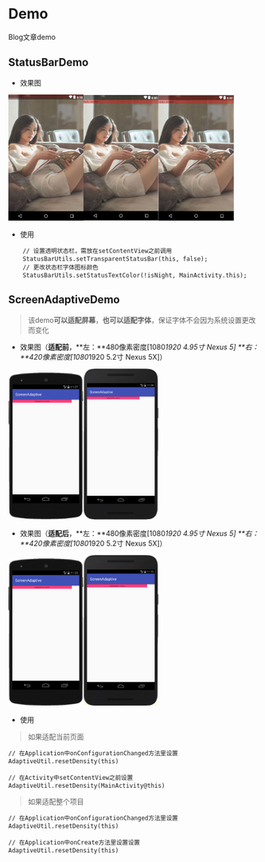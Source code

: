 # Demo
Blog文章demo

## StatusBarDemo

- 效果图

<img src="screenshot/statusbar1.png" width="30%" /><img src="screenshot/statusbar2.png" width="30%" /><img src="screenshot/statusbar3.png" width="30%" />

- 使用

```    
    // 设置透明状态栏，需放在setContentView之前调用
    StatusBarUtils.setTransparentStatusBar(this, false);
    // 更改状态栏字体图标颜色
    StatusBarUtils.setStatusTextColor(!isNight, MainActivity.this);
```

## ScreenAdaptiveDemo

> 该demo**可以适配屏幕**，**也可以适配字体**，保证字体不会因为系统设置更改而变化

- 效果图（**适配前**，**左：**480像素密度[1080*1920 4.95寸 Nexus 5] **右：**420像素密度[1080*1920 5.2寸 Nexus 5X]）

<img src="screenshot/adaptive1.png" width="30%" /><img src="screenshot/adaptive2.png" width="30%" />

- 效果图（**适配后**，**左：**480像素密度[1080*1920 4.95寸 Nexus 5] **右：**420像素密度[1080*1920 5.2寸 Nexus 5X]）

<img src="screenshot/adaptive3.png" width="30%" /><img src="screenshot/adaptive4.png" width="30%" />

- 使用

> 如果适配当前页面

```
// 在Application中onConfigurationChanged方法里设置
AdaptiveUtil.resetDensity(this)

// 在Activity中setContentView之前设置
AdaptiveUtil.resetDensity(MainActivity@this)
```

> 如果适配整个项目

```
// 在Application中onConfigurationChanged方法里设置
AdaptiveUtil.resetDensity(this)

// 在Application中onCreate方法里设置设置
AdaptiveUtil.resetDensity(this)
```